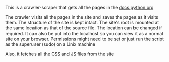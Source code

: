 <p>This is a crawler-scraper that gets all the pages in the <a href="docs.python.org">docs.python.org</a></p>

<p>The crawler visits all the pages in the site and saves the pages as it visits them. The structure of the site is kept intact. The site's root is mounted at the same location as that of the source file. The location can be changed if required. It can also be put into the localhost so you can view it as a normal site on your browser. Permissions might need to be set or just run the script as the superuser (sudo) on a Unix machine</p>

<p>Also, it fetches all the CSS and JS files from the site</p>
